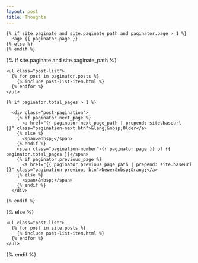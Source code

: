 ```yaml
---
layout: post
title: Thoughts
---
```


    {% if site.paginate and site.paginate_path and paginator.page > 1 %}
      Page {{ paginator.page }}
    {% else %}
    {% endif %}
<!--   </h1>
 -->
  {% if site.paginate and site.paginate_path %}
    
    <ul class="post-list">
      {% for post in paginator.posts %}
        {% include post-list-item.html %}
      {% endfor %}
    </ul>

    {% if paginator.total_pages > 1 %}

      <div class="post-pagination">
        {% if paginator.next_page %}
          <a href="{{ paginator.next_page_path | prepend: site.baseurl  }}" class="pagination-next btn">&lang;&nbsp;Older</a>
        {% else %}
          <span>&nbsp;</span>
        {% endif %}
        <span class="pagination-number">{{ paginator.page }} of {{ paginator.total_pages }}</span>
        {% if paginator.previous_page %}
          <a href="{{ paginator.previous_page_path | prepend: site.baseurl }}" class="pagination-previous btn">Newer&nbsp;&rang;</a>
        {% else %}
          <span>&nbsp;</span>
        {% endif %}
      </div>

    {% endif %}

  {% else %}

    <ul class="post-list">
      {% for post in site.posts %}
        {% include post-list-item.html %}
      {% endfor %}
    </ul>
  
  {% endif %}
    